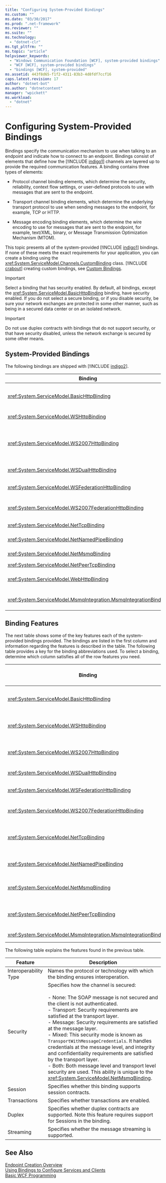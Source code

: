 ```yaml
---
title: "Configuring System-Provided Bindings"
ms.custom: ""
ms.date: "03/30/2017"
ms.prod: ".net-framework"
ms.reviewer: ""
ms.suite: ""
ms.technology: 
  - "dotnet-clr"
ms.tgt_pltfrm: ""
ms.topic: "article"
helpviewer_keywords: 
  - "Windows Communication Foundation [WCF], system-provided bindings"
  - "WCF [WCF], system-provided bindings"
  - "bindings [WCF], system-provided"
ms.assetid: 443f8d65-f1f2-4311-83b3-4d8fdf7ccf16
caps.latest.revision: 17
author: "dotnet-bot"
ms.author: "dotnetcontent"
manager: "wpickett"
ms.workload: 
  - "dotnet"
---
```

# Configuring System-Provided Bindings
Bindings specify the communication mechanism to use when talking to an endpoint and indicate how to connect to an endpoint. Bindings consist of elements that define how the [!INCLUDE [indigo1](../../../../includes/indigo1-md.md)] channels are layered up to provide the required communication features. A binding contains three types of elements:  

-   Protocol channel binding elements, which determine the security, reliability, context flow settings, or user-defined protocols to use with messages that are sent to the endpoint.  

-   Transport channel binding elements, which determine the underlying transport protocol to use when sending messages to the endpoint, for example, TCP or HTTP.  

-   Message encoding binding elements, which determine the wire encoding to use for messages that are sent to the endpoint, for example, text/XML, binary, or Message Transmission Optimization Mechanism (MTOM).  

 This topic presents all of the system-provided [!INCLUDE [indigo1](../../../../includes/indigo1-md.md)] bindings. If none of these meets the exact requirements for your application, you can create a binding using the <xref:System.ServiceModel.Channels.CustomBinding> class. [!INCLUDE [crabout](../../../../includes/crabout-md.md)] creating custom bindings, see [Custom Bindings](../../../../docs/framework/wcf/extending/custom-bindings.md).  

> [!IMPORTANT]
>  Select a binding that has security enabled. By default, all bindings, except the <xref:System.ServiceModel.BasicHttpBinding> binding, have security enabled. If you do not select a secure binding, or if you disable security, be sure your network exchanges are protected in some other manner, such as being in a secured data center or on an isolated network.  

> [!IMPORTANT]
>  Do not use duplex contracts with bindings that do not support security, or that have security disabled, unless the network exchange is secured by some other means.  

## System-Provided Bindings  
 The following bindings are shipped with [!INCLUDE [indigo2](../../../../includes/indigo2-md.md)].  


|                              Binding                              |                                                   Configuration Element                                                    |                                                                                                                                   Description                                                                                                                                    |
|-------------------------------------------------------------------|----------------------------------------------------------------------------------------------------------------------------|----------------------------------------------------------------------------------------------------------------------------------------------------------------------------------------------------------------------------------------------------------------------------------|
|            <xref:System.ServiceModel.BasicHttpBinding>            |            [\<basicHttpBinding>](../../../../docs/framework/configure-apps/file-schema/wcf/basichttpbinding.md)            |                    A binding that is suitable for communicating with WS-Basic Profile conformant Web services, for example, ASP.NET Web services (ASMX)-based services. This binding uses HTTP as the transport and text/XML as the default message encoding.                    |
|             <xref:System.ServiceModel.WSHttpBinding>              |               [\<wsHttpBinding>](../../../../docs/framework/configure-apps/file-schema/wcf/wshttpbinding.md)               |                                                                                              A secure and interoperable binding that is suitable for non-duplex service contracts.                                                                                               |
|           <xref:System.ServiceModel.WS2007HttpBinding>            |           [\<ws2007HttpBinding>](../../../../docs/framework/configure-apps/file-schema/wcf/ws2007httpbinding.md)           | A secure and interoperable binding that provides support for the correct versions of the <xref:System.ServiceModel.WSHttpBinding.Security%2A>, <xref:System.ServiceModel.ReliableSession>, and <xref:System.ServiceModel.WSHttpBindingBase.TransactionFlow%2A> binding elements. |
|           <xref:System.ServiceModel.WSDualHttpBinding>            |           [\<wsDualHttpBinding>](../../../../docs/framework/configure-apps/file-schema/wcf/wsdualhttpbinding.md)           |                                                                          A secure and interoperable binding that is suitable for duplex service contracts or communication through SOAP intermediaries.                                                                          |
|        <xref:System.ServiceModel.WSFederationHttpBinding>         |     [\<wsFederationHttpBinding>](../../../../docs/framework/configure-apps/file-schema/wcf/wsfederationhttpbinding.md)     |                                                  A secure and interoperable binding that supports the WS-Federation protocol, enabling organizations that are in a federation to efficiently authenticate and authorize users.                                                   |
|      <xref:System.ServiceModel.WS2007FederationHttpBinding>       | [\<ws2007FederationHttpBinding>](../../../../docs/framework/configure-apps/file-schema/wcf/ws2007federationhttpbinding.md) |                                                                        A secure and interoperable binding that derives from <xref:System.ServiceModel.WS2007HttpBinding> and supports federated security.                                                                        |
|             <xref:System.ServiceModel.NetTcpBinding>              |               [\<netTcpBinding>](../../../../docs/framework/configure-apps/file-schema/wcf/nettcpbinding.md)               |                                                              A secure and optimized binding suitable for cross-machine communication between [!INCLUDE [indigo2](../../../../includes/indigo2-md.md)] applications.                                                              |
|          <xref:System.ServiceModel.NetNamedPipeBinding>           |         [\<netNamedPipeBinding>](../../../../docs/framework/configure-apps/file-schema/wcf/netnamedpipebinding.md)         |                                                        A secure, reliable, optimized binding that is suitable for on-machine communication between [!INCLUDE [indigo2](../../../../includes/indigo2-md.md)] applications.                                                        |
|             <xref:System.ServiceModel.NetMsmqBinding>             |              [\<netMsmqBinding>](../../../../docs/framework/configure-apps/file-schema/wcf/netmsmqbinding.md)              |                                                                 A queued binding that is suitable for cross-machine communication between [!INCLUDE [indigo2](../../../../includes/indigo2-md.md)] applications.                                                                 |
|           <xref:System.ServiceModel.NetPeerTcpBinding>            |           [\<netPeerTcpBinding>](../../../../docs/framework/configure-apps/file-schema/wcf/netpeertcpbinding.md)           |                                                                                                           A binding that enables secure, multi-machine communication.                                                                                                            |
|             <xref:System.ServiceModel.WebHttpBinding>             |              [\<webHttpBinding>](../../../../docs/framework/configure-apps/file-schema/wcf/webhttpbinding.md)              |                                                 A binding used to configure endpoints for [!INCLUDE [indigo2](../../../../includes/indigo2-md.md)] Web services that are exposed through HTTP requests instead of SOAP messages.                                                 |
| <xref:System.ServiceModel.MsmqIntegration.MsmqIntegrationBinding> |      [\<msmqIntegrationBinding>](../../../../docs/framework/configure-apps/file-schema/wcf/msmqintegrationbinding.md)      |                                    A binding that is suitable for cross-machine communication between a [!INCLUDE [indigo2](../../../../includes/indigo2-md.md)] application and existing Message Queuing (also known as MSMQ) applications.                                     |

## Binding Features  
 The next table shows some of the key features each of the system-provided bindings provided. The bindings are listed in the first column and information regarding the features is described in the table. The following table provides a key for the binding abbreviations used. To select a binding, determine which column satisfies all of the row features you need.  

|Binding|Interoperability|Mode of Security (Default)|Session<br /><br /> (Default)|Transactions|Duplex|  
|-------------|----------------------|----------------------------------|-----------------------------|------------------|------------|  
|<xref:System.ServiceModel.BasicHttpBinding>|Basic Profile 1.1|(None), Transport, Message, Mixed|None, (None)|(None)|n/a|  
|<xref:System.ServiceModel.WSHttpBinding>|WS|None, Transport, (Message), Mixed|(None), Transport, Reliable Session|(None), Yes|n/a|  
|<xref:System.ServiceModel.WS2007HttpBinding>|WS-Security, WS-Trust, WS-SecureConversation, WS-SecurityPolicy|None, Transport, (Message), Mixed|(None), Transport, Reliable Session|(None), Yes|n/a|  
|<xref:System.ServiceModel.WSDualHttpBinding>|WS|None, (Message)|(Reliable Session)|(None), Yes|Yes|  
|<xref:System.ServiceModel.WSFederationHttpBinding>|WS-Federation|None, (Message), Mixed|(None), Reliable Session|(None), Yes|No|  
|<xref:System.ServiceModel.WS2007FederationHttpBinding>|WS-Federation|None, (Message), Mixed|(None), Reliable Session|(None), Yes|No|  
|<xref:System.ServiceModel.NetTcpBinding>|.NET|None, (Transport), Message,<br /><br /> Mixed|Reliable Session, (Transport)|(None), Yes|Yes|  
|<xref:System.ServiceModel.NetNamedPipeBinding>|.NET|None,<br /><br /> (Transport)|None, (Transport)|(None), Yes|Yes|  
|<xref:System.ServiceModel.NetMsmqBinding>|.NET|None, Message, (Transport), Both|(None)|(None), Yes|No|  
|<xref:System.ServiceModel.NetPeerTcpBinding>|Peer|None, Message, (Transport), Mixed|(None)|(None)|Yes|  
|<xref:System.ServiceModel.MsmqIntegration.MsmqIntegrationBinding>|MSMQ|None, (Transport)|(None)|(None), Yes|n/a|  

 The following table explains the features found in the previous table.  

|Feature|Description|  
|-------------|-----------------|  
|Interoperability Type|Names the protocol or technology with which the binding ensures interoperation.|  
|Security|Specifies how the channel is secured:<br /><br /> -   None: The SOAP message is not secured and the client is not authenticated.<br />-   Transport: Security requirements are satisfied at the transport layer.<br />-   Message: Security requirements are satisfied at the message layer.<br />-   Mixed: This security mode is known as `TransportWithMessageCredentials`. It handles credentials at the message level, and integrity and confidentiality requirements are satisfied by the transport layer.<br />-   Both: Both message level and transport level security are used. This ability is unique to the <xref:System.ServiceModel.NetMsmqBinding>.|  
|Session|Specifies whether this binding supports session contracts.|  
|Transactions|Specifies whether transactions are enabled.|  
|Duplex|Specifies whether duplex contracts are supported. Note this feature requires support for Sessions in the binding.|  
|Streaming|Specifies whether the message streaming is supported.|  

## See Also  
 [Endpoint Creation Overview](../../../../docs/framework/wcf/endpoint-creation-overview.md)  
 [Using Bindings to Configure Services and Clients](../../../../docs/framework/wcf/using-bindings-to-configure-services-and-clients.md)  
 [Basic WCF Programming](../../../../docs/framework/wcf/basic-wcf-programming.md)
